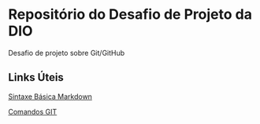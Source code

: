 # Repositório do Desafio de Projeto da DIO
Desafio de projeto sobre Git/GitHub


## Links Úteis

[Sintaxe Básica Markdown](https://www.markdownguide.org/basic-syntax/)

[Comandos GIT](https://comandosgit.github.io)
